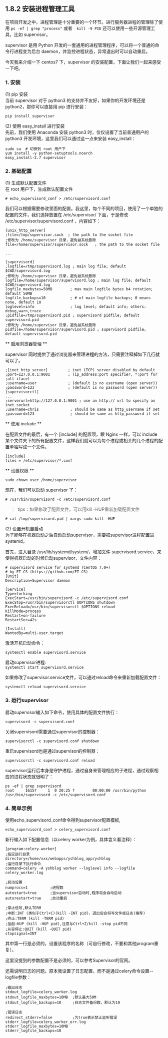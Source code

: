 ## 1.8.2 安装进程管理工具

在项目开发之中，进程管理是十分重要的一个环节。进行服务器进程的管理除了使用 `ps -ef | grep "process"` 或者　`kill -9 PID` 还可以使用一些开源管理工具，比如 supervisor。

supervisor 是用 Python 开发的一套通用的进程管理程序，可以将一个普通的命令行进程变为后台 daemon，并监控进程状态，异常退出时可以自动重启。

今天我来介绍一下 centos7 下，supervisor 的安装配置，下面让我们一起来感受一下吧。

### 1. 安装

\(1\) pip 安装  
当前 supervisor 对于 python3 的支持并不友好，如果你的开发环境还是 python2，那你可以直接用 pip 进行安装：

`pip install supervisor`

\(2\) 使用 easy\_install 进行安装  
先前，我们使用 Anaconda 安装 python3 时，仅仅设置了当前普通用户的 python3 开发环境，这里我们可以通过这一点来安装 easy\_install：

```
sudo su  # 切换到 root 用户下
yum install -y python-setuptools.noarch
easy_install-2.7 supervisor
```

### 2. 基础配置

\(1\) 生成默认配置文件  
在 root 用户下，生成默认配置文件

`# echo_supervisord_conf > /etc/supervisord.conf`

我们可以根据需要修改里面的配置。我这里，每个不同的项目，使用了一个单独的配置的文件，我们选择放置在 /etc/supervisor/ 下面，于是修改 /etc/supervisor/supervisord.conf ，内容如下：

```
[unix_http_server]
;file=/tmp/supervisor.sock  ; the path to the socket file
;修改为 /home/supervisor 目录，避免被系统删除
file=/home/supervisor/supervisor.sock   ; the path to the socket file

...

[supervisord]
;logfile=/tmp/supervisord.log ; main log file; default $CWD/supervisord.log
;修改为 /home/supervisor 目录，避免被系统删除
logfile=/home/supervisor/supervisord.log ; main log file; default $CWD/supervisord.log
logfile_maxbytes=50MB        ; max main logfile bytes b4 rotation; default 50MB
logfile_backups=10           ; # of main logfile backups; 0 means none, default 10
loglevel=info                ; log level; default info; others: debug,warn,trace
;pidfile=/tmp/supervisord.pid ; supervisord pidfile; default supervisord.pid
;修改为 /home/supervisor 目录，避免被系统删除
pidfile=/home/supervisor/supervisord.pid ; supervisord pidfile; default supervisord.pid
```

** 启用浏览器管理 **

supervisor 同时提供了通过浏览器来管理进程的方法，只需要注释掉如下几行就可以了。

```
;[inet_http_server]         ; inet (TCP) server disabled by default
;port=127.0.0.1:9001        ; (ip_address:port specifier, *:port for ;all iface)
;username=user              ; (default is no username (open server))
;password=123               ; (default is no password (open server))
[supervisorctl]
...
;serverurl=http://127.0.0.1:9001 ; use an http:// url to specify an inet socket
;username=chris              ; should be same as http_username if set
;password=123                ; should be same as http_password if set
```

** 使用 include **

在配置文件的最后，有一个 [include] 的配置项，跟 Nginx 一样，可以 include 某个文件夹下的所有配置文件，这样我们就可以为每个进程或相关的几个进程的配置单独写成一个文件。

```
[include]
files = /etc/supervisor/*.conf
```

** 设置权限 **

`sudo chown user /home/supervisor`


现在，我们可以启动 supervisor 了：

`# /usr/bin/supervisord -c /etc/supervisord.conf`

> tips：如果修改了配置文件，可以用kill -HUP重新加载配置文件

`# cat /tmp/supervisord.pid | xargs sudo kill -HUP`

\(2\) 设置开机自启动  
为了能够在机器启动之后自动启动supervisor，需要把supervisor进程配置进systemd。

首先，进入目录 /usr/lib/systemd/system/，增加文件 supervisord.service，来使得机器启动的时候启动supervisor，文件内容：

```
# supervisord service for systemd (CentOS 7.0+)
# by ET-CS (https://github.com/ET-CS)
[Unit]
Description=Supervisor daemon

[Service]
Type=forking
ExecStart=/usr/bin/supervisord -c /etc/supervisord.conf
ExecStop=/usr/bin/supervisorctl $OPTIONS shutdown
ExecReload=/usr/bin/supervisorctl $OPTIONS reload
KillMode=process
Restart=on-failure
RestartSec=42s

[Install]
WantedBy=multi-user.target
```

激活开机启动命令：

`systemctl enable supervisord.service`

启动supervisor进程:  
`systemctl start supervisord.service`

如果修改了supervisor.service文件，可以通过reload命令来重新加载配置文件：

`systemctl reload supervisord.service`

### 3. 运行supervisor

启动supervisor输入如下命令，使用具体的配置文件执行：

`supervisord -c supervisord.conf`

关闭supervisord需要通过supervisor的控制器：

`supervisorctl -c supervisord.conf shutdown`

重启supervisord也是通过supervisor的控制器：

`supervisorctl -c supervisord.conf reload`

supervisor运行后本身是守护进程，通过自身来管理相应的子进程，通过观察相应的进程状态就很明了：

```
ps -ef | grep supervisord
root     16157     1  0 20:25 ?        00:00:00 /usr/bin/python /usr/bin/supervisord -c /etc/supervisord.conf
```

### 4. 简单示例

使用echo_supervisord_conf命令得到supervisor配置模板,

`echo_supervisord_conf > celery_supervisord.conf`

新行输入如下配置信息（以celery worker为例，具体含义看注释）：

```
[program:celery.worker] 
;指定运行目录 
directory=/home/xxx/webapps/yshblog_app/yshblog
;运行目录下执行命令
command=celery -A yshblog worker --loglevel info --logfile celery_worker.log
 
;启动设置 
numprocs=1          ;进程数
autostart=true      ;当supervisor启动时,程序将会自动启动 
autorestart=true    ;自动重启
 
;停止信号,默认TERM 
;中断:INT (类似于Ctrl+C)(kill -INT pid)，退出后会将写文件或日志(推荐) 
;终止:TERM (kill -TERM pid) 
;挂起:HUP (kill -HUP pid),注意与Ctrl+Z/kill -stop pid不同 
;从容停止:QUIT (kill -QUIT pid) 
stopsignal=INT
```
其中第一行是必须的，设置该程序的名称（可自行修改，不要和其他program重复）。

这里没提到的参数配置不是必须的，可以参考Supervisor的官网。

还需说明日志的问题。原本我设置了日志配置，而不是通过celery命令设置--logfile参数：

```
;输出日志 
stdout_logfile=celery_worker.log 
stdout_logfile_maxbytes=10MB  ;默认最大50M 
stdout_logfile_backups=10     ;日志文件备份数，默认为10 
 
;错误日志 
redirect_stderr=false         ;为true表示禁止监听错误 
stderr_logfile=celery_worker_err.log 
stderr_logfile_maxbytes=10MB 
stderr_logfile_backups=10
```


